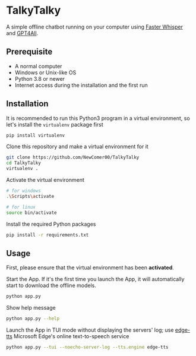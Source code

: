 # TalkyTalky
A simple offline chatbot running on your computer using [Faster Whisper](https://github.com/guillaumekln/faster-whisper) and [GPT4All](https://github.com/nomic-ai/gpt4all). 

## Prerequisite
- A normal computer
- Windows or Unix-like OS
- Python 3.8 or newer
- Internet access during the installation and the first run

## Installation
It is recommended to run this Python3 program in a virtual environment, so let's install the `virtualenv` package first
```sh
pip install virtualenv
```

Clone this repository and make a virtual environment for it
```sh
git clone https://github.com/NewComer00/TalkyTalky
cd TalkyTalky
virtualenv .
```

Activate the virtual environment
```sh
# for windows
.\Scripts\activate

# for linux
source bin/activate
```

Install the required Python packages
```sh
pip install -r requirements.txt
```

## Usage
First, please ensure that the virtual environment has been **activated**.

Start the App. If it's the first time you launch the App, it will automatically start to download the offline models.
```sh
python app.py
```

Show help message
```sh
python app.py --help
```

Launch the App in TUI mode without displaying the servers' log; use [edge-tts](https://pypi.org/project/edge-tts/) Microsoft Edge's online text-to-speech service
```sh
python app.py --tui --noecho-server-log --tts.engine edge-tts
```
